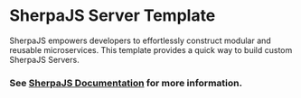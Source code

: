 # SherpaJS Server Template
SherpaJS empowers developers to effortlessly construct modular and reusable microservices. This template provides a quick way to build custom SherpaJS Servers.

### See [SherpaJS Documentation](https://github.com/sellersindustry/SherpaJS) for more information.